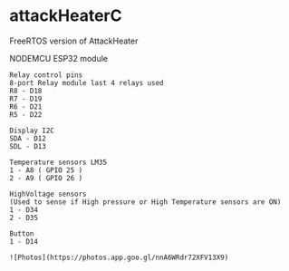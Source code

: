 # attackHeaterC
FreeRTOS version of AttackHeater

NODEMCU ESP32 module

```
Relay control pins
8-port Relay module last 4 relays used
R8 - D18
R7 - D19
R6 - D21
R5 - D22

Display I2C
SDA - D12
SDL - D13

Temperature sensors LM35
1 - A8 ( GPIO 25 )
2 - A9 ( GPIO 26 )

HighVoltage sensors
(Used to sense if High pressure or High Temperature sensors are ON)
1 - D34
2 - D35

Button
1 - D14

![Photos](https://photos.app.goo.gl/nnA6WRdr72XFV13X9)
